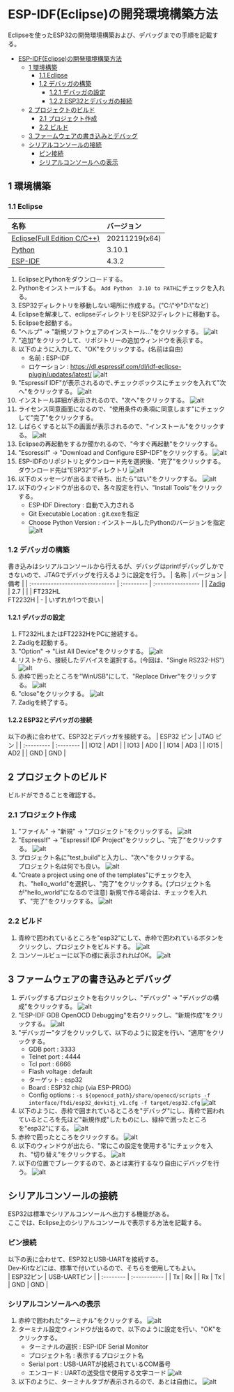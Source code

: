 # ESP-IDF(Eclipse)の開発環境構築方法
Eclipseを使ったESP32の開発環境構築および、デバッグまでの手順を記載する。

- [ESP-IDF(Eclipse)の開発環境構築方法](#esp-idfeclipseの開発環境構築方法)
  - [1 環境構築](#1-環境構築)
    - [1.1 Eclipse](#11-eclipse)
    - [1.2 デバッガの構築](#12-デバッガの構築)
      - [1.2.1 デバッガの設定](#121-デバッガの設定)
      - [1.2.2 ESP32とデバッガの接続](#122-esp32とデバッガの接続)
  - [2 プロジェクトのビルド](#2-プロジェクトのビルド)
    - [2.1 プロジェクト作成](#21-プロジェクト作成)
    - [2.2 ビルド](#22-ビルド)
  - [3 ファームウェアの書き込みとデバッグ](#3-ファームウェアの書き込みとデバッグ)
  - [シリアルコンソールの接続](#シリアルコンソールの接続)
    - [ピン接続](#ピン接続)
    - [シリアルコンソールへの表示](#シリアルコンソールへの表示)

## 1 環境構築
### 1.1 Eclipse
|                           名称                           |  バージョン   |
| :------------------------------------------------------- | :------------ |
| [Eclipse(Full Edition C/C++)](https://mergedoc.osdn.jp/) | 20211219(x64) |
| [Python](https://www.python.org/downloads/)              | 3.10.1        |
| [ESP-IDF](https://github.com/espressif/esp-idf)          | 4.3.2         |

1. EclipseとPythonをダウンロードする。
1. Pythonをインストールする。
   `Add Python  3.10 to PATH`にチェックを入れる。
1. ESP32ディレクトリを移動しない場所に作成する。("C:\\"や"D:\\"など)
1. Eclipseを解凍して、eclipseディレクトリをESP32ディレクトに移動する。
1. Eclipseを起動する。
1. "ヘルプ" -> "新規ソフトウェアのインストール..."をクリックする。
   ![alt](image/esp-idf_install1.png)
1. "追加"をクリックして、リポジトリーの追加ウィンドウを表示する。
1. 以下のように入力して、"OK"をクリックする。(名前は自由)
   * 名前 : ESP-IDF
   * ロケーション : https://dl.espressif.com/dl/idf-eclipse-plugin/updates/latest/
   ![alt](image/esp-idf_install2.png)
1. "Espressif IDF"が表示されるので､チェックボックスにチェックを入れて"次へ"をクリックする。
   ![alt](image/esp-idf_install3.png)
1. インストール詳細が表示されるので、"次へ"をクリックする。
   ![alt](image/esp-idf_install4.png)
1. ライセンス同意画面になるので、"使用条件の条項に同意します"にチェックして"完了"をクリックする。
1. しばらくすると以下の画面が表示されるので、"インストール"をクリックする。
   ![alt](image/esp-idf_install5.png)
1. Eclipseの再起動をするか聞かれるので、"今すぐ再起動"をクリックする。
1. "Esoressif" -> "Download and Configure ESP-IDF"をクリックする。
   ![alt](image/esp-idf_install6.png)
1. ESP-IDFのリポジトリとダウンロード先を選択後、"完了"をクリックする。  
   ダウンロード先は"ESP32"ディレクトリ
   ![alt](image/esp-idf_install7.png)
1. 以下のメッセージが出るまで待ち、出たら"はい"をクリックする。
   ![alt](image/esp-idf_install8.png)
1. 以下のウィンドウが出るので、各々設定を行い、"Install Tools"をクリックする。
   * ESP-IDF Directory : 自動で入力される
   * Git Executable Location : git.exeを指定
   * Choose Python Version : インストールしたPythonのバージョンを指定
   ![alt](image/esp-idf_install9.png)

### 1.2 デバッガの構築
書き込みはシリアルコンソールから行えるが、デバッグはprintfデバッグしかできないので、JTAGでデバッグを行えるように設定を行う。
|              名称               | バージョン |       備考        |
| :------------------------------ | :--------- | :---------------- |
| [Zadig](https://zadig.akeo.ie/) | 2.7        |                   |
| FT232HL<br>FT2232H              | -          | いずれか1つで良い |

#### 1.2.1 デバッガの設定
1. FT232HLまたはFT2232HをPCに接続する。
1. Zadigを起動する。
1. "Option" -> "List All Device"をクリックする。
   ![alt](image/debugger_setting1.png)
1. リストから、接続したデバイスを選択する。(今回は、"Single RS232-HS")
   ![alt](image/debugger_setting2.png)
1. 赤枠で囲ったところを"WinUSB"にして、"Replace Driver"をクリックする。
   ![alt](image/debugger_setting3.png)
1. "close"をクリックする。
   ![alt](image/debugger_setting4.png)
1. Zadigを終了する。

#### 1.2.2 ESP32とデバッガの接続
以下の表に合わせて、ESP32とデバッガを接続する。
| ESP32 ピン | JTAG ピン |
| :--------- | :-------- |
| IO12       | AD1       |
| IO13       | AD0       |
| IO14       | AD3       |
| IO15       | AD2       |
| GND        | GND       |

## 2 プロジェクトのビルド
ビルドができることを確認する。

### 2.1 プロジェクト作成
1. "ファイル" -> "新規" -> "プロジェクト"をクリックする。
   ![alt](image/test_build1.png)
1. "EspressIf" -> "Espressif IDF Project"をクリックし、"完了"をクリックする。
   ![alt](image/test_build2.png)
1. プロジェクト名に"test_build"と入力し、"次へ"をクリックする。  
   プロジェクト名は何でも良い。
   ![alt](image/test_build3.png)
1. "Create a project using one of the templates"にチェックを入れ、"hello_world"を選択し、"完了"をクリックする。(プロジェクト名が"hello_world"になるので注意)
   新規で作る場合は、チェックを入れず、"完了"をクリックする。
   ![alt](image/test_build4.png)

### 2.2 ビルド
1. 青枠で囲われているところを"esp32"にして、赤枠で囲われているボタンをクリックし、プロジェクトをビルドする。
   ![alt](image/test_build5.png)
1. コンソールビューに以下の様に表示されればOK。
   ![alt](image/test_build6.png)

## 3 ファームウェアの書き込みとデバッグ
1. デバッグするプロジェクトを右クリックし、"デバッグ" -> "デバッグの構成"をクリックする。
   ![alt](image/write_and_debug1.png)
1. "ESP-IDF GDB OpenOCD Debugging"を右クリックし、"新規作成"をクリックする。
   ![alt](image/write_and_debug2.png)
1. "デバッガー"タブをクリックして、以下のように設定を行い、"適用"をクリックする。
   * GDB port : 3333
   * Telnet port : 4444
   * Tcl port : 6666
   * Flash voltage : default
   * ターゲット : esp32
   * Board : ESP32 chip (via ESP-PROG)
   * Config options : `-s ${openocd_path}/share/openocd/scripts -f interface/ftdi/esp32_devkitj_v1.cfg -f target/esp32.cfg`
   ![alt](image/write_and_debug3.png)
1. 以下のように、赤枠で囲まれているところを"デバッグ"にし、青枠で囲われているところを先ほど"新規作成"したものにし、緑枠で囲ったところを"esp32"にする。
   ![alt](image/write_and_debug4.png)
1. 赤枠で囲ったところをクリックする。
   ![alt](image/write_and_debug5.png)
1. 以下のウィンドウが出たら、"常にこの設定を使用する"にチェックを入れ、"切り替え"をクリックする。
   ![alt](image/write_and_debug6.png)
1. 以下の位置でブレークするので、あとは実行するなり自由にデバッグを行う。
   ![alt](image/write_and_debug7.png)

## シリアルコンソールの接続
ESP32は標準でシリアルコンソールへ出力する機能がある。  
ここでは、Eclipse上のシリアルコンソールで表示する方法を記載する。

### ピン接続
以下の表に合わせて、ESP32とUSB-UARTを接続する。  
Dev-Kitなどには、標準で付いているので、そちらを使用してもよい。  
| ESP32ピン | USB-UARTピン |
| :-------- | :----------- |
| Tx        | Rx           |
| Rx        | Tx           |
| GND       | GND          |

### シリアルコンソールへの表示
1. 赤枠で囲われた"ターミナル"をクリックする。
   ![alt](image/serial_output1.png)
1. ターミナル設定ウィンドウが出るので、以下のように設定を行い、"OK"をクリックする。
   * ターミナルの選択 : ESP-IDF Serial Monitor
   * プロジェクト名 : 表示するプロジェクト名
   * Serial port : USB-UARTが接続されているCOM番号
   * エンコード : UARTの送受信で使用する文字コード
   ![alt](image/serial_output2.png)
1. 以下のように、ターミナルタブが表示されるので、あとは自由に。
   ![alt](image/serial_output3.png)